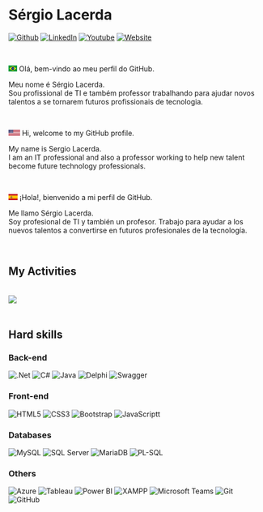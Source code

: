 # Sérgio Lacerda

[![Github](https://img.shields.io/badge/GitHub-100000?style=for-the-badge&logo=github&logoColor=white)](https://github.com/sergio-lacerda) [![LinkedIn](https://img.shields.io/badge/LinkedIn-0077B5?style=for-the-badge&logo=linkedin&logoColor=white)](http://www.linkedin.com/in/sergiolacerda) [![Youtube](https://img.shields.io/badge/YouTube-FF0000?style=for-the-badge&logo=youtube&logoColor=white)](https://www.youtube.com/channel/UCcy7WnMEtzyNZZBJvRcGpOg) [![Website](https://img.shields.io/website?label=sergiolacerda.com.br&style=for-the-badge&url=http://www.sergiolacerda.com.br)](http://www.sergiolacerda.com.br)

<br />
<p><img height="12px" src="https://github.com/hampusborgos/country-flags/blob/main/png250px/br.png"/> Olá, bem-vindo ao meu perfil do GitHub.</p>

<p>Meu nome é Sérgio Lacerda.<br /> 
Sou profissional de TI e também professor trabalhando para ajudar novos talentos a se tornarem futuros profissionais de tecnologia.</p>
<br />

<p><img height="12px" src="https://github.com/hampusborgos/country-flags/blob/main/png250px/us.png"/> Hi, welcome to my GitHub profile.</p>

<p>My name is Sergio Lacerda.<br />
I am an IT professional and also a professor working to help new talent become future technology professionals.</p>
<br />

<p><img height="12px" src="https://github.com/hampusborgos/country-flags/blob/main/png250px/es.png"/> ¡Hola!, bienvenido a mi perfil de GitHub.</p>

<p>Me llamo Sérgio Lacerda.<br /> 
Soy profesional de TI y también un profesor. Trabajo para ayudar a los nuevos talentos a convertirse en futuros profesionales de la tecnología.</p>
<br />

## My Activities
<br />
<div>  
  <img height="190px" src="https://github-readme-stats.vercel.app/api?username=sergio-lacerda&show_icons=true&theme=merko"/>
  
</div>

<br />

## Hard skills

### Back-end

![.Net](https://img.shields.io/badge/.NET-5C2D91?style=for-the-badge&logo=.net&logoColor=white)
![C#](https://img.shields.io/badge/C%23-239120?style=for-the-badge&logo=c-sharp&logoColor=white)
![Java](https://img.shields.io/badge/Java-ED8B00?style=for-the-badge&logo=java&logoColor=white)
![Delphi](https://img.shields.io/badge/Delphi_RAD_Studio-B22222?style=for-the-badge&logo=delphi&logoColor=white)
![Swagger](https://img.shields.io/badge/Swagger-85EA2D?style=for-the-badge&logo=Swagger&logoColor=white)

### Front-end

![HTML5](https://img.shields.io/badge/HTML5-E34F26?style=for-the-badge&logo=html5&logoColor=white)
![CSS3](https://img.shields.io/badge/CSS3-1572B6?style=for-the-badge&logo=css3&logoColor=white)
![Bootstrap](https://img.shields.io/badge/Bootstrap-563D7C?style=for-the-badge&logo=bootstrap&logoColor=white)
![JavaScriptt](https://img.shields.io/badge/JavaScript-F7DF1E?style=for-the-badge&logo=javascript&logoColor=black)

### Databases

![MySQL](https://img.shields.io/badge/MySQL-005C84?style=for-the-badge&logo=mysql&logoColor=white)
![SQL Server](https://img.shields.io/badge/Microsoft_SQL_Server-CC2927?style=for-the-badge&logo=microsoft-sql-server&logoColor=white)
![MariaDB](https://img.shields.io/badge/MariaDB-003545?style=for-the-badge&logo=mariadb&logoColor=white)
![PL-SQL](https://img.shields.io/badge/PLSQL-F80000?style=for-the-badge&logo=oracle&logoColor=black)

### Others

![Azure](https://img.shields.io/badge/microsoft%20azure-0089D6?style=for-the-badge&logo=microsoft-azure&logoColor=white)
![Tableau](https://img.shields.io/badge/Tableau-E97627?style=for-the-badge&logo=Tableau&logoColor=white)
![Power BI](https://img.shields.io/badge/PowerBI-F2C811?style=for-the-badge&logo=Power%20BI&logoColor=white)
![XAMPP](https://img.shields.io/badge/Xampp-F37623?style=for-the-badge&logo=xampp&logoColor=white)
![Microsoft Teams](https://img.shields.io/badge/Microsoft_Teams-6264A7?style=for-the-badge&logo=microsoft-teams&logoColor=white)
![Git](https://img.shields.io/badge/git-%23F05033.svg?style=for-the-badge&logo=git&logoColor=white)
![GitHub](https://img.shields.io/badge/github-%23121011.svg?style=for-the-badge&logo=github&logoColor=white)
 
